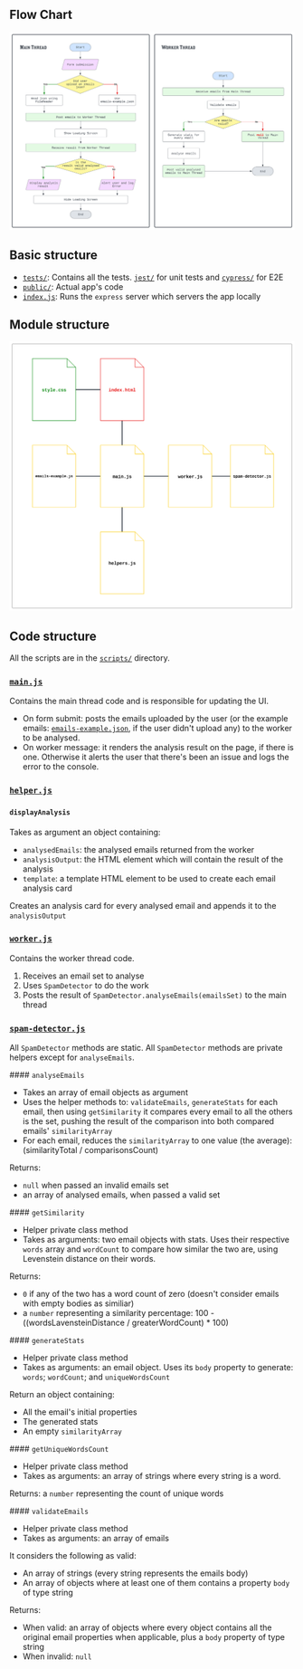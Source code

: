 ## Flow Chart
![Flow Chart](./flow-chart.svg)

## Basic structure
- [`tests/`](../tests): Contains all the tests. [`jest/`](../tests/jest) for unit tests and [`cypress/`](../tests/cypress) for E2E
- [`public/`](../public): Actual app's code
- [`index.js`](../index.js): Runs the `express` server which servers the app locally

## Module structure
![Module structure](./module-structure.svg)

## Code structure
All the scripts are in the [`scripts/`](../public/scripts/) directory.

### [`main.js`](../public/scripts/main.js)
Contains the main thread code and is responsible for updating the UI.
- On form submit: posts the emails uploaded by the user (or the example emails: [`emails-example.json`](../public/scripts/emails-example.json), if the user didn't upload any) to the worker to be analysed.
- On worker message: it renders the analysis result on the page, if there is one. Otherwise it alerts the user that there's been an issue and logs the error to the console.

### [`helper.js`](../public/scripts/helper.js)
#### `displayAnalysis`
Takes as argument an object containing:
- `analysedEmails`: the analysed emails returned from the worker
- `analysisOutput`: the HTML element which will contain the result of the analysis
- `template`: a template HTML element to be used to create each email analysis card

Creates an analysis card for every analysed email and appends it to the `analysisOutput`

### [`worker.js`](../public/scripts/worker.js)
Contains the worker thread code.
1. Receives an email set to analyse
2. Uses `SpamDetector` to do the work
3. Posts the result of `SpamDetector.analyseEmails(emailsSet)` to the main thread

### [`spam-detector.js`](../public/scripts/spam-detector.js)
All `SpamDetector` methods are static.
All `SpamDetector` methods are private helpers except for `analyseEmails`.

#### `analyseEmails`
- Takes an array of email objects as argument
- Uses the helper methods to: `validateEmails`, `generateStats` for each email, then using `getSimilarity` it compares every email to all the others is the set, pushing the result of the comparison into both compared emails' `similarityArray`
- For each email, reduces the `similarityArray` to one value (the average): (similarityTotal / comparisonsCount)

Returns:
- `null` when passed an invalid emails set
- an array of analysed emails, when passed a valid set

#### `getSimilarity`
- Helper private class method
- Takes as arguments: two email objects with stats. Uses their respective `words` array and `wordCount` to compare how similar the two are, using Levenstein distance on their words.

Returns:
- `0` if any of the two has a word count of zero (doesn't consider emails with empty bodies as similiar)
- a `number` representing a similarity percentage: 100 - ((wordsLavensteinDistance / greaterWordCount) * 100)

#### `generateStats`
- Helper private class method
- Takes as arguments: an email object. Uses its `body` property to generate: `words`; `wordCount`; and `uniqueWordsCount`

Return an object containing:
- All the email's initial properties
- The generated stats
- An empty `similarityArray`

#### `getUniqueWordsCount`
- Helper private class method
- Takes as arguments: an array of strings where every string is a word.

Returns: a `number` representing the count of unique words

#### `validateEmails`
- Helper private class method
- Takes as arguments: an array of emails

It considers the following as valid:
- An array of strings (every string represents the emails body)
- An array of objects where at least one of them contains a property `body` of type string

Returns:
- When valid: an array of objects where every object contains all the original email properties when applicable, plus a `body` property of type string
- When invalid: `null`